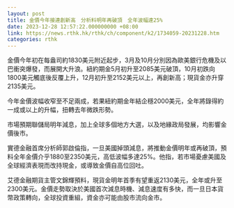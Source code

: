 ```yaml
---
layout: post
title: 金價今年接連創新高　分析料明年再破頂　全年波幅達25%
date: 2023-12-28 12:57:22.000000000 +08:00
link: https://news.rthk.hk/rthk/ch/component/k2/1734059-20231228.htm
categories: rthk
---
```


金價今年初在每盎司約1830美元附近起步，3月及10月分別因為歐美銀行危機及以巴衝突爆發，而展開大升浪。紐約期金5月初升至2085美元破頂，10月初跌向1800美元觸底後反覆上升，12月初升至2152美元以上，再創新高；現貨金亦升穿2135美元。

今年金價波幅收窄至不足兩成，若果紐約期金年結企穩2000美元，全年將錄得約一成或以上的升幅，扭轉去年微跌形勢。

市場預期聯儲局明年減息，加上全球多個地方大選，以及地緣政局發展，均影響金價後市。

實德金融首席分析師郭啟倫指，一旦美國掉頭減息，將推動金價明年或再破頂，預料全年金價介乎1880至2350美元，高低波幅多達25%。他指，若市場憂慮美國及全球經濟表現而改持現金，或導致金價自高位回吐。

艾德金融期貨主管文錦輝預料，現貨金明年首季有望重返2130美元，全年或升至2300美元。金價走勢取決於美國首次減息時機、減息速度有多快，而一旦日本貨幣政策轉向，全球投資重組，資金亦可能由股市流向金市。
